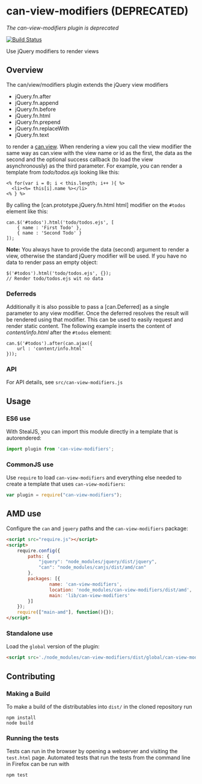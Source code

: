 # can-view-modifiers (DEPRECATED)

*The can-view-modifiers plugin is deprecated*

[![Build Status](https://travis-ci.org/canjs/can-view-modifiers.png?branch=master)](https://travis-ci.org/canjs/can-view-modifiers)

Use jQuery modifiers to render views

## Overview

The can/view/modifiers plugin extends the jQuery view modifiers

* jQuery.fn.after
* jQuery.fn.append
* jQuery.fn.before
* jQuery.fn.html
* jQuery.fn.prepend
* jQuery.fn.replaceWith
* jQuery.fn.text

to render a [can.view](http://canjs.com/docs/can.view.html). When rendering a view you call the view modifier the same way
as can.view with the view name or id as the first, the data as the second and the optional
success callback (to load the view asynchronously) as the third parameter.
For example, you can render a template from *todo/todos.ejs* looking like this:

	<% for(var i = 0; i < this.length; i++ ){ %>
	  <li><%= this[i].name %></li>
	<% } %>

By calling the [can.prototype.jQuery.fn.html html] modifier on the `#todos` element like this:

    can.$('#todos').html('todo/todos.ejs', [
        { name : 'First Todo' },
        { name : 'Second Todo' }
	]);

__Note:__ You always have to provide the data (second) argument to render a view, otherwise the standard jQuery
modifier will be used. If you have no data to render pass an empty object:

	$('#todos').html('todo/todos.ejs', {});
	// Render todo/todos.ejs wit no data

### Deferreds

Additionally it is also possible to pass a [can.Deferred] as a single parameter to any view modifier. Once
the deferred resolves the result will be rendered using that modifier. This can be used to easily request
and render static content. The following example inserts the content of _content/info.html_ after the `#todos` element:

	can.$('#todos').after(can.ajax({
		url : 'content/info.html'
	}));

### API

For API details, see `src/can-view-modifiers.js`

## Usage

### ES6 use

With StealJS, you can import this module directly in a template that is autorendered:

```js
import plugin from 'can-view-modifiers';
```

### CommonJS use

Use `require` to load `can-view-modifiers` and everything else
needed to create a template that uses `can-view-modifiers`:

```js
var plugin = require("can-view-modifiers");
```

## AMD use

Configure the `can` and `jquery` paths and the `can-view-modifiers` package:

```html
<script src="require.js"></script>
<script>
	require.config({
	    paths: {
	        "jquery": "node_modules/jquery/dist/jquery",
	        "can": "node_modules/canjs/dist/amd/can"
	    },
	    packages: [{
		    	name: 'can-view-modifiers',
		    	location: 'node_modules/can-view-modifiers/dist/amd',
		    	main: 'lib/can-view-modifiers'
	    }]
	});
	require(["main-amd"], function(){});
</script>
```

### Standalone use

Load the `global` version of the plugin:

```html
<script src='./node_modules/can-view-modifiers/dist/global/can-view-modifiers.js'></script>
```

## Contributing

### Making a Build

To make a build of the distributables into `dist/` in the cloned repository run

```
npm install
node build
```

### Running the tests

Tests can run in the browser by opening a webserver and visiting the `test.html` page.
Automated tests that run the tests from the command line in Firefox can be run with

```
npm test
```
